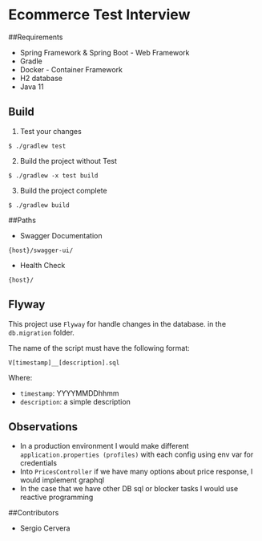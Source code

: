 # Ecommerce Test Interview

##Requirements

- Spring Framework & Spring Boot - Web Framework
- Gradle
- Docker - Container Framework
- H2 database
- Java 11

## Build

1. Test your changes
```
$ ./gradlew test 
```

2. Build the project without Test
```
$ ./gradlew -x test build 
```

3. Build the project complete
```
$ ./gradlew build 
```

##Paths
- Swagger Documentation
```
{host}/swagger-ui/
```
- Health Check
```
{host}/
```

## Flyway
This project use ``Flyway`` for handle changes in the database.
in the ``db.migration`` folder.

The name of the script must have the following format:

``V[timestamp]__[description].sql``

Where:
* ``timestamp``: YYYYMMDDhhmm
* ``description``: a simple description

## Observations
* In a production environment I would make different ``application.properties (profiles)`` with each config using env var for credentials
* Into ``PricesController`` if we have many options about price response, I would implement graphql
* In the case that we have other DB sql or blocker tasks I would use reactive programming

##Contributors
- Sergio Cervera